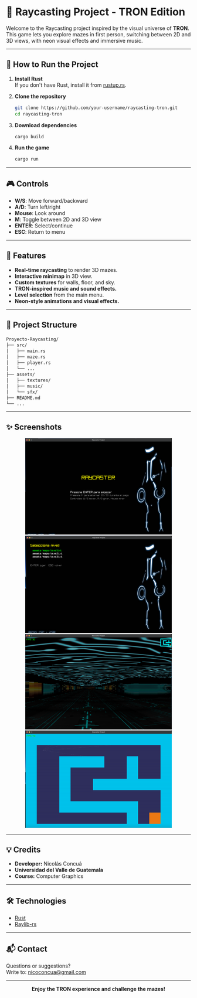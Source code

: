 # 🌌 **Raycasting Project - TRON Edition**

Welcome to the Raycasting project inspired by the visual universe of **TRON**. This game lets you explore mazes in first person, switching between 2D and 3D views, with neon visual effects and immersive music.

---

## 🚀 **How to Run the Project**

1. **Install Rust**  
   If you don't have Rust, install it from [rustup.rs](https://rustup.rs/).

2. **Clone the repository**  
   ```bash
   git clone https://github.com/your-username/raycasting-tron.git
   cd raycasting-tron
   ```

3. **Download dependencies**  
   ```bash
   cargo build
   ```

4. **Run the game**  
   ```bash
   cargo run
   ```

---

## 🎮 **Controls**

- **W/S**: Move forward/backward
- **A/D**: Turn left/right
- **Mouse**: Look around
- **M**: Toggle between 2D and 3D view
- **ENTER**: Select/continue
- **ESC**: Return to menu

---

## 🏁 **Features**

- **Real-time raycasting** to render 3D mazes.
- **Interactive minimap** in 3D view.
- **Custom textures** for walls, floor, and sky.
- **TRON-inspired music and sound effects.**
- **Level selection** from the main menu.
- **Neon-style animations and visual effects.**

---

## 📁 **Project Structure**

```
Proyecto-Raycasting/
├── src/
│   ├── main.rs
│   ├── maze.rs
│   ├── player.rs
│   └── ...
├── assets/
│   ├── textures/
│   ├── music/
│   └── sfx/
├── README.md
└── ...
```

---

## ✨ **Screenshots**

<p align="center">
  <img src="assets/screenshots/principal.png" width="400"/>
  <img src="assets/screenshots/maps.png" width="400"/>
  <img src="assets/screenshots/game.png" width="400"/>
  <img src="assets/screenshots/2dmap.png" width="400"/>
</p>

---

## 💡 **Credits**

- **Developer:** Nicolás Concuá
- **Universidad del Valle de Guatemala**
- **Course:** Computer Graphics

---

## 🛠️ **Technologies**

- [Rust](https://www.rust-lang.org/)
- [Raylib-rs](https://github.com/deltaphc/raylib-rs)

---

## 📬 **Contact**

Questions or suggestions?  
Write to: [nicoconcua@gmail.com](mailto:nicoconcua@gmail.com)

---

<p align="center">
  <b>Enjoy the TRON experience and challenge the mazes!</b>
</p>
